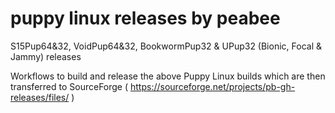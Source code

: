 # puppy linux releases by peabee
S15Pup64&32, VoidPup64&32, BookwormPup32 &amp; UPup32 (Bionic, Focal & Jammy) releases

Workflows to build and release the above Puppy Linux builds which are then transferred to SourceForge
( https://sourceforge.net/projects/pb-gh-releases/files/ )
